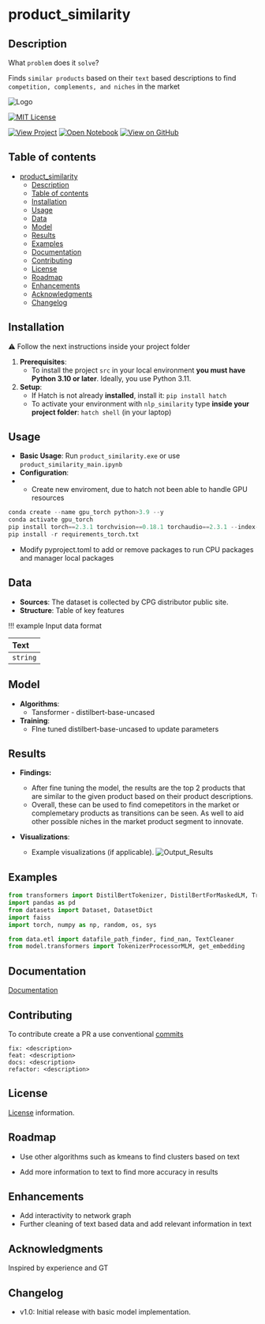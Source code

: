 # product_similarity

## Description
What `problem` does it `solve`?

Finds `similar products` based on their `text` based descriptions to find `competition, complements, and niches` in the market


![Logo](docs/img/product_similarity_logo.jpg)

[![MIT License](https://img.shields.io/badge/License-MIT-green.svg)](./LICENSE)

[![View Project](https://img.shields.io/badge/Material-View_Project-purple?logo=MaterialforMKDOCS)](https://cesarservin.com/product_similarity/index.html)
[![Open Notebook](https://img.shields.io/badge/Jupyter-Open_Notebook-blue?logo=Jupyter)](https://github.com/cesarservin/product_similarity/blob/main/notebooks/main.ipynb)
[![View on GitHub](https://img.shields.io/badge/GitHub-View_on_GitHub-blue?logo=GitHub)](https://github.com/cesarservin/product_similarity)



## Table of contents

- [product\_similarity](#product_similarity)
  - [Description](#description)
  - [Table of contents](#table-of-contents)
  - [Installation](#installation)
  - [Usage](#usage)
  - [Data](#data)
  - [Model](#model)
  - [Results](#results)
  - [Examples](#examples)
  - [Documentation](#documentation)
  - [Contributing](#contributing)
  - [License](#license)
  - [Roadmap](#roadmap)
  - [Enhancements](#enhancements)
  - [Acknowledgments](#acknowledgments)
  - [Changelog](#changelog)


## Installation

⚠️ Follow the next instructions inside your project folder

1. **Prerequisites**:
   - To install the project `src` in your local environment
**you must have Python 3.10 or later**. Ideally, you use Python 3.11.
1. **Setup**:
   - If Hatch is not already **installed**, install it: `pip install hatch`
   - To activate your environment with `nlp_similarity` type **inside your project folder**:
`hatch shell` (in your laptop)

## Usage
- **Basic Usage**: Run `product_similarity.exe` or use `product_similarity_main.ipynb`
- **Configuration**:
-   - Create new enviroment, due to hatch not been able to handle GPU resources
  ```python
  conda create --name gpu_torch python>3.9 --y
  conda activate gpu_torch
  pip install torch==2.3.1 torchvision==0.18.1 torchaudio==2.3.1 --index-url https://download.pytorch.org/whl/cu121
  pip install -r requirements_torch.txt
  ```
  -  Modify pyproject.toml to add or remove packages to run CPU packages and manager local packages

## Data
- **Sources**: The dataset is collected by CPG distributor public site.
- **Structure**: Table of key features

!!! example
    Input data format

| Text      |
| :-------- |
| `string`  |

## Model

- **Algorithms**:
    - Tansformer - distilbert-base-uncased
- **Training**:
    - FIne tuned distilbert-base-uncased to update parameters


## Results

 - **Findings:**
   - After fine tuning the model, the results are the top 2 products that are similar to the given product based on their product descriptions.
   - Overall, these can be used to find comepetitors in the market or complemetary products  as transitions can be seen. As well to aid other possible niches in the market product segment to innovate.


- **Visualizations**:
  - Example visualizations (if applicable).
![Output_Results](docs/img/output_results_network.jpg)

## Examples

```python
from transformers import DistilBertTokenizer, DistilBertForMaskedLM, Trainer, TrainingArguments, AutoTokenizer, DistilBertModel, PreTrainedTokenizer
import pandas as pd
from datasets import Dataset, DatasetDict
import faiss
import torch, numpy as np, random, os, sys

from data.etl import datafile_path_finder, find_nan, TextCleaner
from model.transformers import TokenizerProcessorMLM, get_embedding
```


## Documentation

[Documentation](https://cesarservin.com/product_similarity/index.html)


## Contributing

To contribute create a PR a use conventional [commits](https://www.conventionalcommits.org/en/v1.0.0/#summary)

```
fix: <description>
feat: <description>
docs: <description>
refactor: <description>
```
## License
[License](./LICENSE) information.

## Roadmap

- Use other algorithms such as kmeans to find clusters based on text

- Add more information to text to find more accuracy in results

## Enhancements
- Add interactivity to network graph
- Further cleaning of text based data and add relevant information in text

## Acknowledgments

Inspired by experience and GT

## Changelog
- v1.0: Initial release with basic model implementation.
